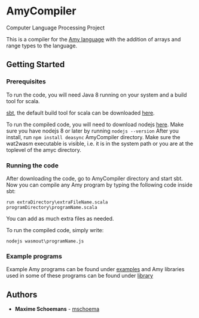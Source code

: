# AmyCompiler

Computer Language Processing Project

This is a compiler for the [Amy language](http://lara.epfl.ch/w/cc18:amy_specification) with the addition of arrays and range types to the language.

## Getting Started

### Prerequisites

To run the code, you will need Java 8 running on your system and a build tool for scala.

[sbt](https://www.scala-sbt.org/), the default build tool for scala can be downloaded [here](https://www.scala-sbt.org/download.html).

To run the compiled code, you will need to download nodejs [here](https://nodejs.org/en/download/).
Make sure you have nodejs 8 or later by running  `nodejs --version`
After you install, run `npm install deasync` AmyCompiler directory. 
Make sure the wat2wasm executable is visible, i.e. it is in the system path or you are at the toplevel of the amyc directory.

### Running the code

After downloading the code, go to AmyCompiler directory and start sbt.
Now you can compile any Amy program by typing the following code inside sbt:

    run extraDirectory\extraFileName.scala programDirectory\programName.scala

You can add as much extra files as needed.

To run the compiled code, simply write:

    nodejs wasmout\programName.js
  
### Example programs

Example Amy programs can be found under [examples](/examples/) and Amy libraries used in some of these programs can be found under [library](/library/)

## Authors

* **Maxime Schoemans** - [mschoema](https://github.com/mschoema)
